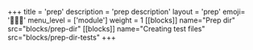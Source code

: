 +++
title = 'prep'
description = 'prep description'
layout = 'prep'
emoji= '🧑🏾‍💻'
menu_level = ['module']
weight = 1
[[blocks]]
name="Prep dir"
src="blocks/prep-dir"
[[blocks]]
name="Creating test files"
src="blocks/prep-dir-tests"
+++
